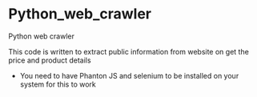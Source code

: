 # Python_web_crawler
Python web crawler

This code is written to extract public information from website on get the price and product details

- You need to have Phanton JS and selenium to be installed on your system for this to work
